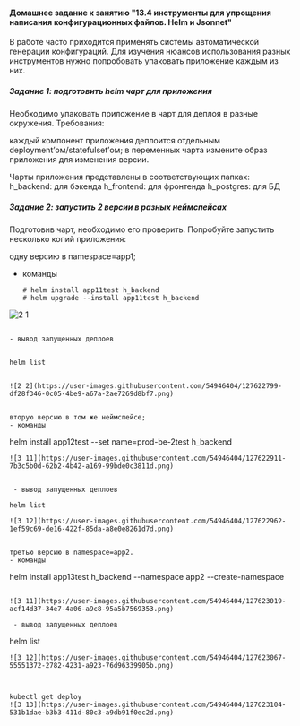 <h4>Домашнее задание к занятию "13.4 инструменты для упрощения написания конфигурационных файлов. Helm и Jsonnet"</h4>

В работе часто приходится применять системы автоматической генерации конфигураций. Для изучения нюансов использования разных инструментов нужно попробовать упаковать приложение каждым из них.


<h5> Задание 1: подготовить helm чарт для приложения
</h5> 
Необходимо упаковать приложение в чарт для деплоя в разные окружения. Требования:

каждый компонент приложения деплоится отдельным deployment’ом/statefulset’ом;
в переменных чарта измените образ приложения для изменения версии.


Чарты приложения представлены в соответствующих папках:
h_backend: для бэкенда
h_frontend: для фронтенда
h_postgres: для БД


<h5> Задание 2: запустить 2 версии в разных неймспейсах
</h5> 
Подготовив чарт, необходимо его проверить. Попробуйте запустить несколько копий приложения:

одну версию в namespace=app1;
 - команды
   ```
   # helm install app11test h_backend
   # helm upgrade --install app11test h_backend
   
 ![2 1](https://user-images.githubusercontent.com/54946404/127622743-335caa9d-16ef-459b-a3ea-11f3aac684b3.png)
  ```
 
 - вывод запущенных деплоев
   
   ```
    helm list
   ```
   
   ![2 2](https://user-images.githubusercontent.com/54946404/127622799-df28f346-0c05-4be9-a67a-2ae7269d8bf7.png)


вторую версию в том же неймспейсе;
- команды
 ```
 helm install app12test --set name=prod-be-2test h_backend
```
![3 11](https://user-images.githubusercontent.com/54946404/127622911-7b3c5b0d-62b2-4b42-a169-99bde0c3811d.png)


 - вывод запущенных деплоев
```   
    helm list
```
![3 12](https://user-images.githubusercontent.com/54946404/127622962-1ef59c69-de16-422f-85da-a8e0e8261d7d.png)


третью версию в namespace=app2.
- команды
```
helm install app13test h_backend --namespace app2 --create-namespace
```

![3 11](https://user-images.githubusercontent.com/54946404/127623019-acf14d37-34e7-4a06-a9c8-95a5b7569353.png)

 - вывод запущенных деплоев
   ```
   helm list
   ```
   ![3 12](https://user-images.githubusercontent.com/54946404/127623067-55551372-2782-4231-a923-76d96339905b.png)



kubectl get deploy
![3 13](https://user-images.githubusercontent.com/54946404/127623104-531b1dae-b3b3-411d-80c3-a9db91f0ec2d.png)
